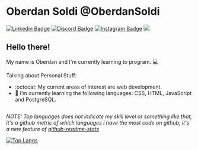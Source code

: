 # Oberdan Soldi @OberdanSoldi
[![Linkedin Badge](https://img.shields.io/badge/-LinkedIn-blue?style=flat&logo=LinkedIn&logoColor=white)](https://www.linkedin.com/in/oberdan-soldi-055203204/)
[![Discord Badge](https://img.shields.io/badge/-Discord-7289DA?style=flat&logo=Discord&logoColor=white)](https://www.discord.com/)
[![Instagram Badge](https://img.shields.io/badge/-Instagram-C13584?style=flat&logo=Instagram&logoColor=white)](https://www.instagram.com/)
![](https://komarev.com/ghpvc/?username=OberdanSoldi&label=Profile+Views&style=flat&color=gray)

## Hello there! 

My name is Oberdan and I'm currently learning to program. 💻


Talking about Personal Stuff:
- :octocat: My current areas of interest are web development. 
- :book: I’m currently learning the following languages: CSS, HTML, JavaScript and PostgreSQL.

##
*NOTE: Top languages does not indicate my skill level or something like that, it's a github metric of which languages i have the most code on github, it's a new feature of [github-readme-stats](https://github.com/anuraghazra/github-readme-stats)*

[![Top Langs](https://github-readme-stats.vercel.app/api/top-langs/?username=OberdanSoldi&layout=compact)](https://github.com/anuraghazra/github-readme-stats)
